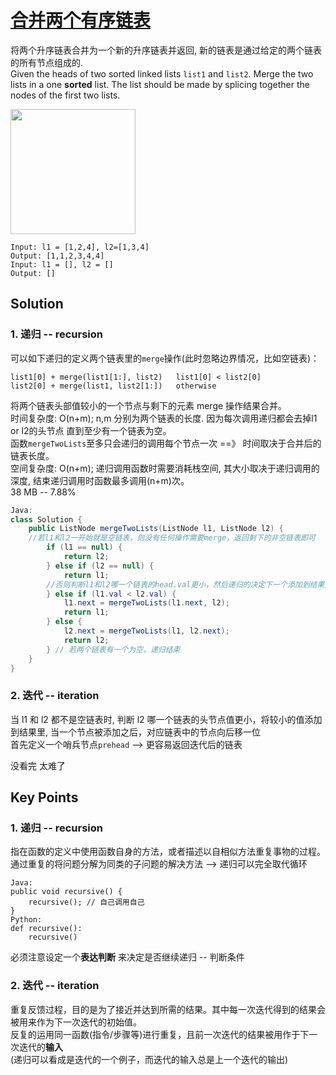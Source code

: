 # [合并两个有序链表](https://leetcode-cn.com/problems/merge-two-sorted-lists/)

将两个升序链表合并为一个新的升序链表并返回, 新的链表是通过给定的两个链表的所有节点组成的.    
Given the heads of two sorted linked lists ```list1``` and ```list2```. Merge the two lists in a one **sorted** list. The list should be made by splicing together the nodes of the first two lists.

<img src="https://user-images.githubusercontent.com/56160038/146994917-8cefa011-1ccd-44ee-b31c-a149bdd05b9e.png" height=200>

```
Input: l1 = [1,2,4], l2=[1,3,4]
Output: [1,1,2,3,4,4]
Input: l1 = [], l2 = []
Output: []
```

## Solution

### 1. 递归 -- recursion 
可以如下递归的定义两个链表里的```merge```操作(此时忽略边界情况，比如空链表)：
```
list1[0] + merge(list1[1:], list2)   list1[0] < list2[0]
list2[0] + merge(list1, list2[1:])   otherwise
```
将两个链表头部值较小的一个节点与剩下的元素 merge 操作结果合并。    
时间复杂度: O(n+m); n,m 分别为两个链表的长度. 因为每次调用递归都会去掉l1 or l2的头节点 直到至少有一个链表为空。    
函数```mergeTwoLists```至多只会递归的调用每个节点一次 ==》 时间取决于合并后的链表长度。     
空间复杂度: O(n+m); 递归调用函数时需要消耗栈空间, 其大小取决于递归调用的深度, 结束递归调用时函数最多调用(n+m)次。  
38 MB -- 7.88% 
```Java
Java:
class Solution {
    public ListNode mergeTwoLists(ListNode l1, ListNode l2) {
    //若l1和l2一开始就是空链表，则没有任何操作需要merge，返回剩下的非空链表即可
        if (l1 == null) {
            return l2;
        } else if (l2 == null) {
            return l1;
        //否则判断l1和l2哪一个链表的head.val更小，然后递归的决定下一个添加到结果里的节点
        } else if (l1.val < l2.val) {
            l1.next = mergeTwoLists(l1.next, l2);
            return l1;
        } else {
            l2.next = mergeTwoLists(l1, l2.next);
            return l2;
        } // 若两个链表有一个为空，递归结束
    }
}
```

### 2. 迭代 -- iteration
当 l1 和 l2 都不是空链表时, 判断 l2 哪一个链表的头节点值更小，将较小的值添加到结果里, 当一个节点被添加之后，对应链表中的节点向后移一位    
首先定义一个哨兵节点```prehead``` --> 更容易返回迭代后的链表    

没看完 太难了


## Key Points
### 1. 递归 -- recursion
指在函数的定义中使用函数自身的方法，或者描述以自相似方法重复事物的过程。   
通过重复的将问题分解为同类的子问题的解决方法 --> 递归可以完全取代循环
```
Java:
public void recursive() {
    recursive(); // 自己调用自己
}
Python: 
def recursive():
    recursive()
```
必须注意设定一个**表达判断** 来决定是否继续递归 -- 判断条件


### 2. 迭代 -- iteration
重复反馈过程，目的是为了接近并达到所需的结果。其中每一次迭代得到的结果会被用来作为下一次迭代的初始值。    
反复的运用同一函数(指令/步骤等)进行重复，且前一次迭代的结果被用作于下一次迭代的**输入**    
(递归可以看成是迭代的一个例子，而迭代的输入总是上一个迭代的输出)



